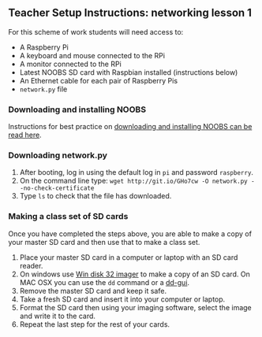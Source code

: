 ## Teacher Setup Instructions: networking lesson 1

For this scheme of work students will need access to:

- A Raspberry Pi
- A keyboard and mouse connected to the RPi
- A monitor connected to the RPi
- Latest NOOBS SD card with Raspbian installed (instructions below)
- An Ethernet cable for each pair of Raspberry Pis
- `network.py` file

### Downloading and installing NOOBS

Instructions for best practice on [downloading and installing NOOBS can be read here](https://github.com/raspberrypi/documentation/blob/master/installation/noobs.md).


### Downloading network.py

1. After booting, log in using the default log in `pi` and password `raspberry`.
2. On the command line type: `wget http://git.io/GHo7cw -O network.py --no-check-certificate`
3. Type `ls` to check that the file has downloaded.

	
### Making a class set of SD cards

Once you have completed the steps above, you are able to make a copy of your master SD card and then use that to make a class set.

1. Place your master SD card in a computer or laptop with an SD card reader. 
2. On windows use [Win disk 32 imager](http://sourceforge.net/projects/win32diskimager/) to make a copy of an SD card. On MAC OSX you can use the `dd` command or a [dd-gui](http://www.gingerbeardman.com/dd-gui/).
3. Remove the master SD card and keep it safe.
4. Take a fresh SD card and insert it into your computer or laptop. 
5. Format the SD card then using your imaging software, select the image and write it to the card.
6. Repeat the last step for the rest of your cards. 
